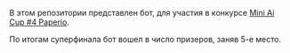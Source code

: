 В этом репозитории представлен бот, для участия в конкурсе [Mini Ai Cup #4 Paperio](https://github.com/MailRuChamps/miniaicups/tree/master/paperio).

По итогам суперфинала бот вошел в число призеров, заняв 5-е место.
